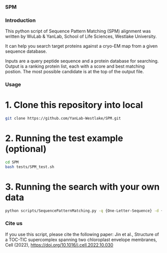 ### SPM
### Introduction
This python script of Sequence Pattern Matching (SPM) alignment was written by WuLab & YanLab, School of Life Sciences, Westlake University.

It can help you search target proteins against a cryo-EM map from a given sequence database. 

Inputs are a query peptide sequence and a protein database for searching. Output is a ranking protein list, each with a score and best matching postion. The most possible candidate is at the top of the output file.

### Usage

# 1. Clone this repository into local

```bash
git clone https://github.com/YanLab-Westlake/SPM.git
```

# 2. Running the test example (optional)
```bash
cd SPM
bash tests/SPM_test.sh
```

# 3. Running the search with your own data
```bash
python scripts/SequencePatternMatching.py -q {One-Letter-Sequence} -d {Search-Sequence-Library} -o {Output_name}
```

### Cite us
If you use this script, please cite the following paper:
Jin et al., Structure of a TOC-TIC supercomplex spanning two chloroplast envelope membranes, Cell (2022), https://doi.org/10.1016/j.cell.2022.10.030

